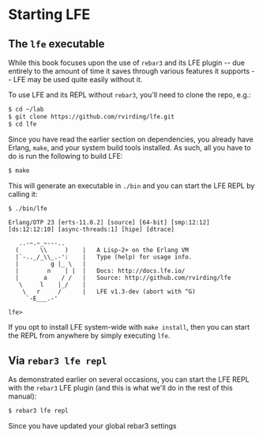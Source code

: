# Starting LFE

## The `lfe` executable

While this book focuses upon the use of `rebar3` and its LFE plugin -- due entirely to the amount of time it saves through various features it supports -- LFE may be used quite easily without it.

To use LFE and its REPL without `rebar3`, you'll need to clone the repo, e.g.:

```bash
$ cd ~/lab
$ git clone https://github.com/rvirding/lfe.git
$ cd lfe
```

Since you have read the earlier section on dependencies, you already have Erlang, `make`, and your system build tools installed. As such, all you have to do is run the following to build LFE:

```bash
$ make
```

This will generate an executable in `./bin` and you can start the LFE REPL by calling it:

```bash
$ ./bin/lfe
```

```text
Erlang/OTP 23 [erts-11.0.2] [source] [64-bit] [smp:12:12] [ds:12:12:10] [async-threads:1] [hipe] [dtrace]

   ..-~.~_~---..
  (      \\     )    |   A Lisp-2+ on the Erlang VM
  |`-.._/_\\_.-':    |   Type (help) for usage info.
  |         g |_ \   |
  |        n    | |  |   Docs: http://docs.lfe.io/
  |       a    / /   |   Source: http://github.com/rvirding/lfe
   \     l    |_/    |
    \   r     /      |   LFE v1.3-dev (abort with ^G)
     `-E___.-'

lfe>
```

If you opt to install LFE system-wide with `make install`, then you can start the REPL from anywhere by simply executing `lfe`.


## Via `rebar3 lfe repl`

As demonstrated earlier on several occasions, you can start the LFE REPL with the `rebar3` LFE plugin (and this is what we'll do in the rest of this manual):

```bash
$ rebar3 lfe repl
```

Since you have updated your global rebar3 settings
